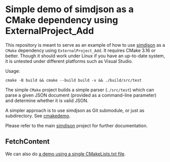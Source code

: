 # Simple demo of simdjson as a CMake dependency using ExternalProject_Add

This repository is meant to serve as an example of how to use [simdjson](https://github.com/simdjson/simdjson) as a `CMake` dependency using `ExternalProject_Add`. It requires CMake 3.16 or better. Though it should work under Linux if you have an up-to-date system, it is untested under different platforms such as Visual Studio.

Usage:

```
cmake -B build && cmake --build build -v && ./build/src/test
```

The simple `CMake` project builds a simple parser (`./src/test`) which can parse a given JSON document (provided as a command-line parameter) and determine whether it is valid JSON.


A simpler approach is to use simdjson as Git submodule, or just as subdirectory. See [cmakedemo](https://github.com/simdjson/cmakedemo).

Please refer to the main [simdjson](https://github.com/simdjson/simdjson) project for further documentation.


## FetchContent

We can also do [a demo using a single CMakeLists.txt file](https://github.com/simdjson/cmake_demo_single_file).
